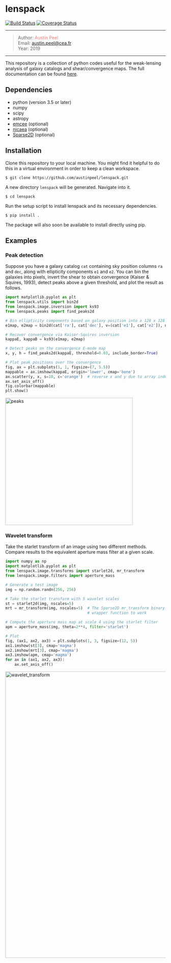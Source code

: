 # lenspack
[![Build Status](https://travis-ci.org/austinpeel/lenspack.svg?branch=master)](https://travis-ci.org/austinpeel/lenspack) [![Coverage Status](https://coveralls.io/repos/github/austinpeel/lenspack/badge.svg?branch=master)](https://coveralls.io/github/austinpeel/lenspack?branch=master)

---
> Author: <a href="http://www.cosmostat.org/people/austin-peel" target="_blank" style="text-decoration:none; color: #F08080">Austin Peel</a>  
> Email: <a href="mailto:austin.peel@cea.fr" style="text-decoration:none; color: #F08080">austin.peel@cea.fr</a>  
> Year: 2019  
---

This repository is a collection of python codes useful for the weak-lensing
analysis of galaxy catalogs and shear/convergence maps. The full documentation
can be found [here](https://austinpeel.github.io/lenspack/index.html "lenspack documentation").

## Dependencies

* python (version 3.5 or later)
* numpy
* scipy
* astropy
* [emcee](https://emcee.readthedocs.io/en/stable/ "emcee") (optional)
* [nicaea](https://github.com/CosmoStat/nicaea "nicaea") (optional)
* [Sparse2D](https://github.com/cosmostat/sparse2d "Sparse2D") (optional)

## Installation

Clone this repository to your local machine. You might find it helpful to do this in a virtual environment in order to keep a clean workspace.
```
$ git clone https://github.com/austinpeel/lenspack.git
```
A new directory `lenspack` will be generated. Navigate into it.
```
$ cd lenspack
```
Run the setup script to install lenspack and its necessary dependencies.
```
$ pip install .
```

The package will also soon be available to install directly using pip.

## Examples

### Peak detection

Suppose you have a galaxy catalog `cat` containing sky position columns `ra` and `dec`, along with ellipticity components `e1` and `e2`. You can bin the galaxies into pixels, invert the shear to obtain convergence (Kaiser & Squires, 1993), detect peaks above a given threshold, and plot the result as follows.

```python
import matplotlib.pyplot as plt
from lenspack.utils import bin2d
from lenspack.image.inversion import ks93
from lenspack.peaks import find_peaks2d

# Bin ellipticity components based on galaxy position into a 128 x 128 map
e1map, e2map = bin2d(cat['ra'], cat['dec'], v=(cat['e1'], cat['e2']), npix=128)

# Recover convergence via Kaiser-Squires inversion
kappaE, kappaB = ks93(e1map, e2map)

# Detect peaks on the convergence E-mode map
x, y, h = find_peaks2d(kappaE, threshold=0.03, include_border=True)

# Plot peak positions over the convergence
fig, ax = plt.subplots(1, 1, figsize=(7, 5.5))
mappable = ax.imshow(kappaE, origin='lower', cmap='bone')
ax.scatter(y, x, s=10, c='orange')  # reverse x and y due to array indexing
ax.set_axis_off()
fig.colorbar(mappable)
plt.show()
```

<p align="left">
<img src="https://github.com/austinpeel/lenspack/blob/master/examples/figures/peaks.png" alt="peaks" width="400"/>
</p>


### Wavelet transform

Take the starlet transform of an image using two different methods. Compare results to the equivalent aperture mass filter at a given scale.

```python
import numpy as np
import matplotlib.pyplot as plt
from lenspack.image.transforms import starlet2d, mr_transform
from lenspack.image.filters import aperture_mass

# Generate a test image
img = np.random.randn(256, 256)

# Take the starlet transform with 5 wavelet scales
st = starlet2d(img, nscales=5)
mrt = mr_transform(img, nscales=5)  # The Sparse2D mr_transform binary is required for this
                                    # wrapper function to work

# Compute the aperture mass map at scale 4 using the starlet filter
apm = aperture_mass(img, theta=2**4, filter='starlet')

# Plot
fig, (ax1, ax2, ax3) = plt.subplots(1, 3, figsize=(12, 5))
ax1.imshow(st[3], cmap='magma')
ax2.imshow(mrt[3], cmap='magma')
ax3.imshow(apm, cmap='magma')
for ax in (ax1, ax2, ax3):
    ax.set_axis_off()
```

<p align="left">
<img src="https://github.com/austinpeel/lenspack/blob/master/examples/figures/wavelet_transform.png" alt="wavelet_transform" width="900"/>
</p>
